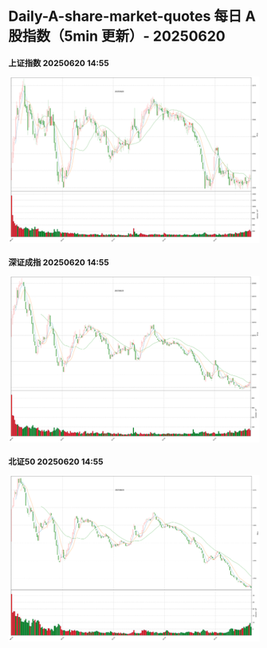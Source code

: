 
# Daily-A-share-market-quotes 每日 A 股指数（5min 更新）- 20250620

### 上证指数 20250620 14:55
![](./fig/2025/6/20250620-sh000001.png)

### 深证成指 20250620 14:55
![](./fig/2025/6/20250620-sz399001.png)

### 北证50 20250620 14:55
![](./fig/2025/6/20250620-bj899050.png)
